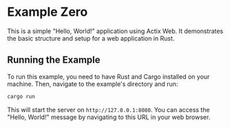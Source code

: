 # Example Zero

This is a simple "Hello, World!" application using Actix Web. It demonstrates the basic structure and setup for a web application in Rust.

## Running the Example

To run this example, you need to have Rust and Cargo installed on your machine. Then, navigate to the example's directory and run:

```bash
cargo run
```

This will start the server on `http://127.0.0.1:8080`. You can access the "Hello, World!" message by navigating to this URL in your web browser.
